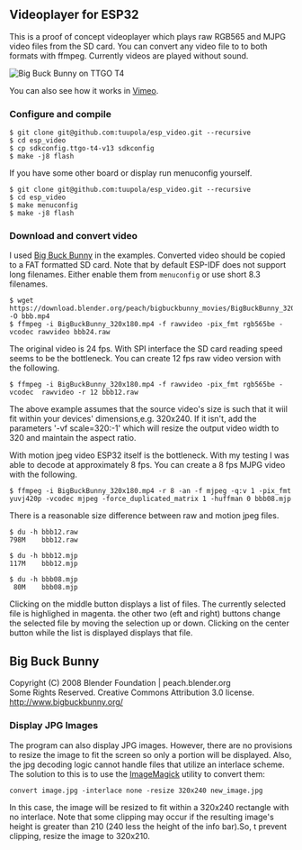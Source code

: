 ## Videoplayer for ESP32

This is a proof of concept videoplayer which plays raw RGB565 and MJPG video files from the SD card. You can convert any video file to to both formats with ffmpeg. Currently videos are played without sound.

![Big Buck Bunny on TTGO T4](https://appelsiini.net/img/2020/bbb-cover-1.jpg)

You can also see how it works in [Vimeo](https://vimeo.com/409435420).

### Configure and compile

```
$ git clone git@github.com:tuupola/esp_video.git --recursive
$ cd esp_video
$ cp sdkconfig.ttgo-t4-v13 sdkconfig
$ make -j8 flash
```

If you have some other board or display run menuconfig yourself.

```
$ git clone git@github.com:tuupola/esp_video.git --recursive
$ cd esp_video
$ make menuconfig
$ make -j8 flash
```

### Download and convert video

I used [Big Buck Bunny](https://peach.blender.org/download/) in the examples. Converted video should be copied to a FAT formatted SD card. Note that by default ESP-IDF does not support long filenames. Either enable them from `menuconfig` or use short 8.3 filenames.

```
$ wget https://download.blender.org/peach/bigbuckbunny_movies/BigBuckBunny_320x180.mp4 -O bbb.mp4
$ ffmpeg -i BigBuckBunny_320x180.mp4 -f rawvideo -pix_fmt rgb565be -vcodec rawvideo bbb24.raw
```

The original video is 24 fps. With SPI interface the SD card reading speed seems to be the bottleneck. You can create 12 fps raw video version with the following.

```
$ ffmpeg -i BigBuckBunny_320x180.mp4 -f rawvideo -pix_fmt rgb565be -vcodec  rawvideo -r 12 bbb12.raw
```
The above example assumes that the source video's size is such that it wiil fit within your devices' dimensions,e.g. 320x240. If it isn't, add the parameters '-vf scale=320:-1' which will resize the output video width to 320 and maintain the aspect ratio.

With motion jpeg video ESP32 itself is the bottleneck. With my testing I
was able to decode at approximately 8 fps. You can create a 8 fps MJPG video with the following.

```
$ ffmpeg -i BigBuckBunny_320x180.mp4 -r 8 -an -f mjpeg -q:v 1 -pix_fmt yuvj420p -vcodec mjpeg -force_duplicated_matrix 1 -huffman 0 bbb08.mjp
```

There is a reasonable size difference between raw and motion jpeg files.

```
$ du -h bbb12.raw
798M	bbb12.raw

$ du -h bbb12.mjp
117M	bbb12.mjp

$ du -h bbb08.mjp
 80M	bbb08.mjp
```

Clicking on the middle button displays a list of files. The currently selected file is highlighed in magenta. the other two (eft and right) buttons change the selected file by moving the selection up or down. Clicking on the center button while the list is displayed displays that file.

## Big Buck Bunny

Copyright (C) 2008 Blender Foundation | peach.blender.org<br>
Some Rights Reserved. Creative Commons Attribution 3.0 license.<br>
http://www.bigbuckbunny.org/

### Display JPG Images
The program can also display JPG images. However, there are no provisions to resize the image to fit the screen so only a portion will be displayed. Also, the jpg decoding logic cannot handle files that utilize an interlace scheme. The solution to this is to use the [ImageMagick](https://imagemagick.org/index.php) utility to convert them:

```
convert image.jpg -interlace none -resize 320x240 new_image.jpg
```

In this case, the image will be resized to fit within a 320x240 rectangle with no interlace. Note that some clipping may occur if the resulting image's height is greater than 210 (240 less the height of the info bar).So, t prevent clipping, resize the image to 320x210.


